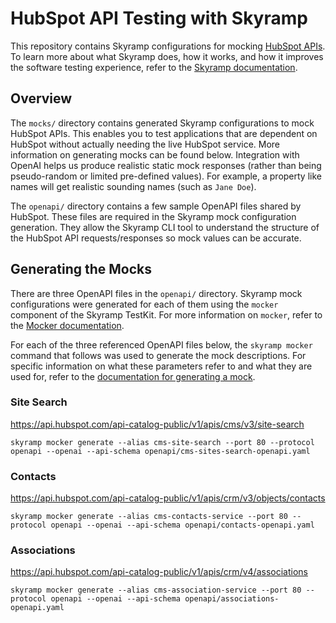 # HubSpot API Testing with Skyramp

This repository contains Skyramp configurations for mocking [HubSpot APIs](https://developers.hubspot.com/docs/api/overview). To learn more about what Skyramp does, how it works, and how it improves the software testing experience, refer to the [Skyramp documentation](https://www.skyramp.dev/docs/).

## Overview

The `mocks/` directory contains generated Skyramp configurations to mock HubSpot APIs. This enables you to test applications that are dependent on HubSpot without actually needing the live HubSpot service. More information on generating mocks can be found below. Integration with OpenAI helps us produce realistic static mock responses (rather than being pseudo-random or limited pre-defined values). For example, a property like names will get realistic sounding names (such as `Jane Doe`).

The `openapi/` directory contains a few sample OpenAPI files shared by HubSpot. These files are required in the Skyramp mock configuration generation. They allow the Skyramp CLI tool to understand the structure of the HubSpot API requests/responses so mock values can be accurate.

## Generating the Mocks

There are three OpenAPI files in the `openapi/` directory. Skyramp mock configurations were generated for each of them using the `mocker` component of the Skyramp TestKit. For more information on `mocker`, refer to the [Mocker documentation](https://www.skyramp.dev/docs/testkit/mocker/).

For each of the three referenced OpenAPI files below, the `skyramp mocker` command that follows was used to generate the mock descriptions. For specific information on what these parameters refer to and what they are used for, refer to the [documentation for generating a mock](https://www.skyramp.dev/docs/testkit/mocker/#2-generate-a-mock).

### Site Search
https://api.hubspot.com/api-catalog-public/v1/apis/cms/v3/site-search   
```
skyramp mocker generate --alias cms-site-search --port 80 --protocol openapi --openai --api-schema openapi/cms-sites-search-openapi.yaml
```

### Contacts
https://api.hubspot.com/api-catalog-public/v1/apis/crm/v3/objects/contacts   
```
skyramp mocker generate --alias cms-contacts-service --port 80 --protocol openapi --openai --api-schema openapi/contacts-openapi.yaml
```

### Associations
https://api.hubspot.com/api-catalog-public/v1/apis/crm/v4/associations   
```
skyramp mocker generate --alias cms-association-service --port 80 --protocol openapi --openai --api-schema openapi/associations-openapi.yaml
```
